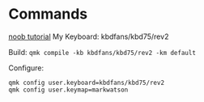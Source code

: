 # Commands

[noob tutorial](https://docs.qmk.fm/#/newbs_building_firmware)
My Keyboard: kbdfans/kbd75/rev2

Build:
`qmk compile -kb kbdfans/kbd75/rev2 -km default`

Configure:

```
qmk config user.keyboard=kbdfans/kbd75/rev2
qmk config user.keymap=markwatson
```
